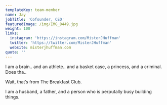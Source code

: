 ```yaml
---
templateKey: team-member
name: Jay
jobTitle: 'Cofounder, CEO'
featuredImage: /img/IMG_8449.jpg
weight: 100
links:
  instagram: 'https://instagram.com/MisterJHuffman'
  twitter: 'https://twitter.com/MisterJHuffman'
  website: misterjhuffman.com
quote: ''
---
```

I am a brain.. and an athlete.. and a basket case, a princess, and a criminal. Does tha..

Wait, that’s from The Breakfast Club.

I am a husband, a father, and a person who is perputally busy building things.
